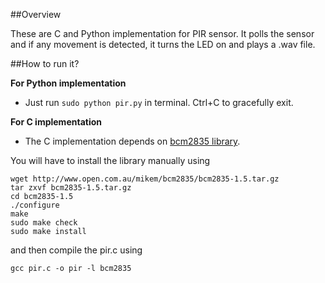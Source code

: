 ##Overview

These are C and Python implementation for PIR sensor. It polls the sensor and if any movement is detected, it turns the LED on and plays a .wav file.

##How to run it?

**For Python implementation**          

* Just run `sudo python pir.py` in terminal. Ctrl+C to gracefully exit.

**For C implementation**

* The C implementation depends on [bcm2835 library](http://www.airspayce.com/mikem/bcm2835/).

You will have to install the library manually using

	wget http://www.open.com.au/mikem/bcm2835/bcm2835-1.5.tar.gz
	tar zxvf bcm2835-1.5.tar.gz
	cd bcm2835-1.5
	./configure
	make
	sudo make check
	sudo make install

and then compile the pir.c using      

	gcc pir.c -o pir -l bcm2835
